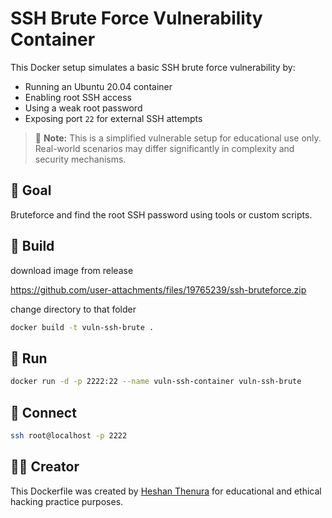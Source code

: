 # SSH Brute Force Vulnerability Container

This Docker setup simulates a basic SSH brute force vulnerability by:

- Running an Ubuntu 20.04 container
- Enabling root SSH access
- Using a weak root password
- Exposing port `22` for external SSH attempts

> 🧠 **Note:** This is a simplified vulnerable setup for educational use only. Real-world scenarios may differ significantly in complexity and security mechanisms.

## 🎯 Goal

Bruteforce and find the root SSH password using tools or custom scripts.

## 🐳 Build

download image from release

https://github.com/user-attachments/files/19765239/ssh-bruteforce.zip

change directory to that folder

```bash
docker build -t vuln-ssh-brute .
```

## 🚀 Run

```bash
docker run -d -p 2222:22 --name vuln-ssh-container vuln-ssh-brute
```

## 🔐 Connect

```bash
ssh root@localhost -p 2222
```

## 👨‍💻 Creator

This Dockerfile was created by [Heshan Thenura](https://github.com/heshanthenura) for educational and ethical hacking practice purposes.
